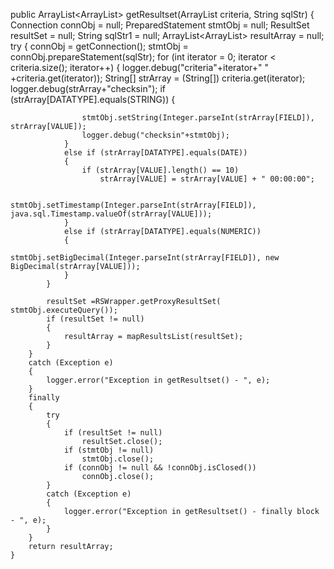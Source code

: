  public ArrayList<ArrayList<Comparable>> getResultset(ArrayList criteria, String sqlStr)
    {
        Connection connObj = null;
        PreparedStatement stmtObj = null;
        ResultSet resultSet = null;
        String sqlStr1 = null;
        ArrayList<ArrayList<Comparable>> resultArray = null;
        try
        {
            connObj = getConnection();
            stmtObj = connObj.prepareStatement(sqlStr);
            for (int iterator = 0; iterator < criteria.size(); iterator++)
            {
            	logger.debug("criteria"+iterator+" " +criteria.get(iterator));
                String[] strArray = (String[]) criteria.get(iterator);
                 logger.debug(strArray+"checksin");
                if (strArray[DATATYPE].equals(STRING))
                {
                    	
                    stmtObj.setString(Integer.parseInt(strArray[FIELD]), strArray[VALUE]);
                    logger.debug("checksin"+stmtObj);
                }
                else if (strArray[DATATYPE].equals(DATE))
                {
                    if (strArray[VALUE].length() == 10)
                        strArray[VALUE] = strArray[VALUE] + " 00:00:00";

                    stmtObj.setTimestamp(Integer.parseInt(strArray[FIELD]), java.sql.Timestamp.valueOf(strArray[VALUE]));
                }
                else if (strArray[DATATYPE].equals(NUMERIC))
                {
                    stmtObj.setBigDecimal(Integer.parseInt(strArray[FIELD]), new BigDecimal(strArray[VALUE]));
                }
            }
            
            resultSet =RSWrapper.getProxyResultSet( stmtObj.executeQuery());
            if (resultSet != null)
            {
                resultArray = mapResultsList(resultSet);
            }
        }
        catch (Exception e)
        {
            logger.error("Exception in getResultset() - ", e);
        }
        finally
        {
            try
            {
                if (resultSet != null)
                    resultSet.close();
                if (stmtObj != null)
                    stmtObj.close();
                if (connObj != null && !connObj.isClosed())
                    connObj.close();
            }
            catch (Exception e)
            {
                logger.error("Exception in getResultset() - finally block  - ", e);
            }
        }
        return resultArray;
    }
